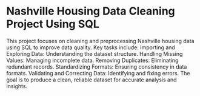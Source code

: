 # Nashville Housing Data Cleaning Project Using SQL
   This project focuses on cleaning and preprocessing Nashville housing data using SQL to improve data quality. Key tasks include:  Importing and Exploring Data: Understanding the dataset structure. Handling Missing Values: Managing incomplete data. Removing Duplicates: Eliminating redundant records. Standardizing Formats: Ensuring consistency in data formats. Validating and Correcting Data: Identifying and fixing errors. The goal is to produce a clean, reliable dataset for accurate analysis and insights.
